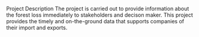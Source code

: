 Project Description
The project is carried out to provide information about the forest loss immediately to stakeholders and decison maker. This project provides the timely and on-the-ground data that supports companies of their import and exports.
